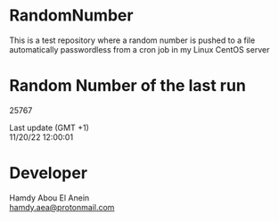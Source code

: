 # RandomNumber    
This is a test repository where a random number is pushed to a file automatically passwordless from a cron job in my Linux CentOS server    
# Random Number of the last run   
25767
      
Last update (GMT +1)    
11/20/22 12:00:01
# Developer    
Hamdy Abou El Anein   
hamdy.aea@protonmail.com
